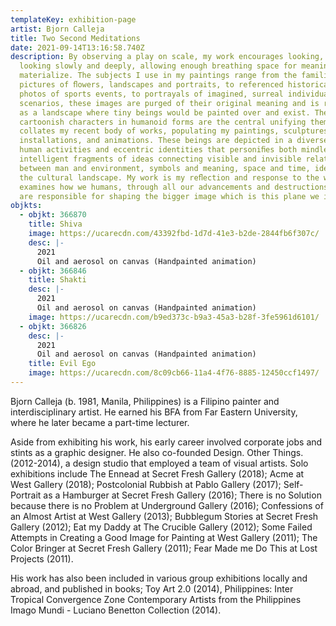 ```yaml
---
templateKey: exhibition-page
artist: Bjorn Calleja
title: Two Second Meditations
date: 2021-09-14T13:16:58.740Z
description: By observing a play on scale, my work encourages looking, and then
  looking slowly and deeply, allowing enough breathing space for meaning to
  materialize. The subjects I use in my paintings range from the familiar
  pictures of ﬂowers, landscapes and portraits, to referenced historical images,
  photos of sports events, to portrayals of imagined, surreal individuals and
  scenarios, these images are purged of their original meaning and is reframed
  as a landscape where tiny beings would be painted over and exist. These minute
  cartoonish characters in humanoid forms are the central unifying theme that
  collates my recent body of works, populating my paintings, sculptures,
  installations, and animations. These beings are depicted in a diverse range of
  human activities and eccentric identities that personiﬁes both mindless and
  intelligent fragments of ideas connecting visible and invisible relationships
  between man and environment, symbols and meaning, space and time, identity and
  the cultural landscape. My work is my reﬂection and response to the world, it
  examines how we humans, through all our advancements and destructions caused,
  are responsible for shaping the bigger image which is this plane we inhabit.
objkts:
  - objkt: 366870
    title: Shiva
    image: https://ucarecdn.com/43392fbd-1d7d-41e3-b2de-2844fb6f307c/
    desc: |-
      2021
      Oil and aerosol on canvas (Handpainted animation)
  - objkt: 366846
    title: Shakti
    desc: |-
      2021
      Oil and aerosol on canvas (Handpainted animation)
    image: https://ucarecdn.com/b9ed373c-b9a3-45a3-b28f-3fe5961d6101/
  - objkt: 366826
    desc: |-
      2021
      Oil and aerosol on canvas (Handpainted animation)
    title: Evil Ego
    image: https://ucarecdn.com/8c09cb66-11a4-4f76-8885-12450ccf1497/
---
```

Bjorn Calleja (b. 1981, Manila, Philippines) is a Filipino painter and interdisciplinary artist. He earned his BFA from Far Eastern University, where he later became a part-time lecturer. 

Aside from exhibiting his work, his early career involved corporate jobs and stints as a graphic designer. He also co-founded Design. Other Things. (2012-2014), a design studio that employed a team of visual artists. Solo exhibitions include The Ennead at Secret Fresh Gallery (2018); Acme at West Gallery (2018); Postcolonial Rubbish at Pablo Gallery (2017); Self-Portrait as a Hamburger at Secret Fresh Gallery (2016); There is no Solution because there is no Problem at Underground Gallery (2016); Confessions of an Almost Artist at West Gallery (2013); Bubblegum Stories at Secret Fresh Gallery (2012); Eat my Daddy at The Crucible Gallery (2012); Some Failed Attempts in Creating a Good Image for Painting at West Gallery (2011); The Color Bringer at Secret Fresh Gallery (2011); Fear Made me Do This at Lost Projects (2011). 

His work has also been included in various group exhibitions locally and abroad, and published in books; Toy Art 2.0 (2014), Philippines: Inter Tropical Convergence Zone Contemporary Artists from the Philippines Imago Mundi - Luciano Benetton Collection (2014).